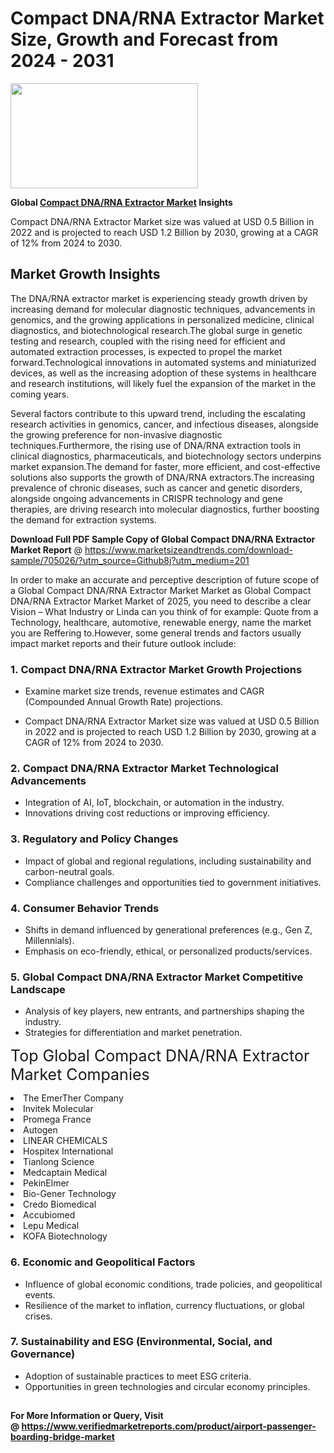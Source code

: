 <H1>Compact DNA/RNA Extractor Market Size, Growth and Forecast from 2024 - 2031</H1><img class="aligncenter size-medium wp-image-584254" src="https://thirdeyenews.in/wp-content/uploads/2024/09/Global-Market-Research-300x168.jpeg" alt="" width="300" height="168" /><p><strong>Global&nbsp;<a href="https://www.marketsizeandtrends.com/download-sample/705026/?utm_source=Github8j?utm_medium=201">Compact DNA/RNA Extractor Market</a> Insights</strong></p><p>Compact DNA/RNA Extractor Market size was valued at USD 0.5 Billion in 2022 and is projected to reach USD 1.2 Billion by 2030, growing at a CAGR of 12% from 2024 to 2030.</p><p><h2>Market Growth Insights</h2> <p>The DNA/RNA extractor market is experiencing steady growth driven by increasing demand for molecular diagnostic techniques, advancements in genomics, and the growing applications in personalized medicine, clinical diagnostics, and biotechnological research.The global surge in genetic testing and research, coupled with the rising need for efficient and automated extraction processes, is expected to propel the market forward.Technological innovations in automated systems and miniaturized devices, as well as the increasing adoption of these systems in healthcare and research institutions, will likely fuel the expansion of the market in the coming years.</p> <p>Several factors contribute to this upward trend, including the escalating research activities in genomics, cancer, and infectious diseases, alongside the growing preference for non-invasive diagnostic techniques.Furthermore, the rising use of DNA/RNA extraction tools in clinical diagnostics, pharmaceuticals, and biotechnology sectors underpins market expansion.The demand for faster, more efficient, and cost-effective solutions also supports the growth of DNA/RNA extractors.The increasing prevalence of chronic diseases, such as cancer and genetic disorders, alongside ongoing advancements in CRISPR technology and gene therapies, are driving research into molecular diagnostics, further boosting the demand for extraction systems.</p> <p><span class=""><strong>Download Full PDF Sample Copy of Global Compact DNA/RNA Extractor Market Report</strong> @ <a href="https://www.marketsizeandtrends.com/download-sample/705026/?utm_source=Github8j?utm_medium=201" target="_blank">https://www.marketsizeandtrends.com/download-sample/705026/?utm_source=Github8j?utm_medium=201</a></span></p><p>In order to make an accurate and perceptive description of future scope of a Global&nbsp;Compact DNA/RNA Extractor Market Market as Global&nbsp;Compact DNA/RNA Extractor Market Market of 2025, you need to describe a clear Vision &ndash; What Industry or Linda can you think of for example: Quote from a Technology, healthcare, automotive, renewable energy, name the market you are Reffering to.However, some general trends and factors usually impact market reports and their future outlook include:</p><h3>1.&nbsp;<strong>Compact DNA/RNA Extractor Market Growth Projections</strong></h3><ul><li>Examine market size trends, revenue estimates and CAGR (Compounded Annual Growth Rate) projections.</li><li><p>Compact DNA/RNA Extractor Market size was valued at USD 0.5 Billion in 2022 and is projected to reach USD 1.2 Billion by 2030, growing at a CAGR of 12% from 2024 to 2030.</p></li></ul><h3>2.&nbsp;<strong>Compact DNA/RNA Extractor Market Technological Advancements</strong></h3><ul><li>Integration of AI, IoT, blockchain, or automation in the industry.</li><li>Innovations driving cost reductions or improving efficiency.</li></ul><h3>3.&nbsp;<strong>Regulatory and Policy Changes</strong></h3><ul><li>Impact of global and regional regulations, including sustainability and carbon-neutral goals.</li><li>Compliance challenges and opportunities tied to government initiatives.</li></ul><h3>4.&nbsp;<strong>Consumer Behavior Trends</strong></h3><ul><li>Shifts in demand influenced by generational preferences (e.g., Gen Z, Millennials).</li><li>Emphasis on eco-friendly, ethical, or personalized products/services.</li></ul><h3>5.&nbsp;<strong>Global Compact DNA/RNA Extractor Market Competitive Landscape</strong></h3><ul><li>Analysis of key players, new entrants, and partnerships shaping the industry.</li><li>Strategies for differentiation and market penetration.</li></ul><p data-pm-slice="1 1 []"><span style="color: inherit; font-family: inherit; font-size: 25px;">Top Global Compact DNA/RNA Extractor Market Companies</span></p><div class="" data-test-id=""><p><li>The EmerTher Company</li><li> Invitek Molecular</li><li> Promega France</li><li> Autogen</li><li> LINEAR CHEMICALS</li><li> Hospitex International</li><li> Tianlong Science</li><li> Medcaptain Medical</li><li> PekinElmer</li><li> Bio-Gener Technology</li><li> Credo Biomedical</li><li> Accubiomed</li><li> Lepu Medical</li><li> KOFA Biotechnology</li></p></div><h3>6.&nbsp;<strong>Economic and Geopolitical Factors</strong></h3><ul><li>Influence of global economic conditions, trade policies, and geopolitical events.</li><li>Resilience of the market to inflation, currency fluctuations, or global crises.</li></ul><h3>7.&nbsp;<strong>Sustainability and ESG (Environmental, Social, and Governance)</strong></h3><ul><li>Adoption of sustainable practices to meet ESG criteria.</li><li>Opportunities in green technologies and circular economy principles.</li></ul><h2><strong style="font-size: 14px;">For More Information or Query, Visit @&nbsp;</strong><a style="background-color: #ffffff; font-size: 14px;" href="https://www.marketsizeandtrends.com/report/compact-dna-rna-extractor-market/" target="_blank">https://www.verifiedmarketreports.com/product/airport-passenger-boarding-bridge-market</a></h2>
